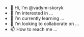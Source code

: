 - 👋 Hi, I’m @vadym-skoryk
- 👀 I’m interested in ...
- 🌱 I’m currently learning ...
- 💞️ I’m looking to collaborate on ...
- 📫 How to reach me ...

<!---
vadym-skoryk/vadym-skoryk is a ✨ special ✨ repository because its `README.md` (this file) appears on your GitHub profile.
You can click the Preview link to take a look at your changes.
--->

